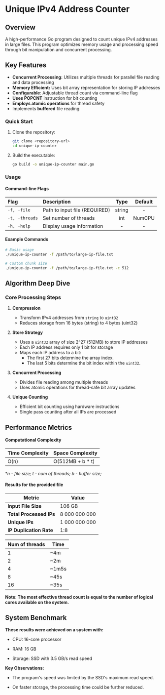 # Unique IPv4 Address Counter

## Overview

A high-performance Go program designed to count unique IPv4 addresses in large files. This program optimizes memory usage and processing speed through bit manipulation and concurrent processing.

## Key Features

- **Concurrent Processing:** Utilizes multiple threads for parallel file reading and data processing 
- **Memory Efficient:** Uses bit array representation for storing IP addresses
- **Configurable**: Adjustable thread count via command-line flag
- **Uses POPCNT** instruction for bit counting
- **Employs atomic operations** for thread safety
- Implements **buffered** file reading

### Quick Start

1. Clone the repository:
   ```bash
   git clone <repository-url>
   cd unique-ip-counter
   ```

2. Build the executable:
   ```bash
   go build -o unique-ip-counter main.go
   ```

### Usage

#### Command-line Flags

| Flag              | Description                     | Type   | Default |
|:------------------|:--------------------------------|:------:|:-------:|
| `-f, -file`       | Path to input file (REQUIRED)   | string |    -    |
| `-t, -threads`    | Set number of threads           |  int   |  NumCPU |
| `-h, -help`       | Display usage information       |   -    |    -    |

#### Example Commands

```bash
# Basic usage
./unique-ip-counter -f /path/to/large-ip-file.txt

# Custom chunk size
./unique-ip-counter -f /path/to/large-ip-file.txt -c 512
```

## Algorithm Deep Dive

### Core Processing Steps

1. **Compression**
   - Transform IPv4 addresses from `string` to `uint32`
   - Reduces storage from 16 bytes (string) to 4 bytes (uint32)

2. **Store Strategy**
   - Uses a ``uint32`` array of size 2^27 (512MB) to store IP addresses
   - Each IP address requires only 1 bit for storage
   - Maps each IP address to a bit:
        - The first 27 bits determine the array index.
        - The last 5 bits determine the bit index within the ``uint32``.

3. **Concurrent Processing**
    - Divides file reading among multiple threads
    - Uses atomic operations for thread-safe bit array updates
     
4. **Unique Counting**
    - Efficient bit counting using hardware instructions
    - Single pass counting after all IPs are processed
   

## Performance Metrics

#### Computational Complexity

| Time Complexity | Space Complexity |
|-----------------|------------------|
| O(n) | O(512MB + b * t) |
\**n - file size; t - num of threads; b - buffer size;*
#### Results for the provided file

| Metric | Value |
|--------|-------|
| **Input File Size** | 106 GB |
| **Total Processed IPs** | 8 000 000 000 |
| **Unique IPs** | 1 000 000 000 |
| **IP Duplication Rate** | 1:8 |

| Num of threads | Time | 
|----------------|------|
| 1               | ~4m |
| 2               | ~2m |
| 4             | ~1m5s |
| 8              | ~45s |
| 16             | ~35s |

 **Note: The most effective thread count is equal to the number of logical cores available on the system.**
 
## System Benchmark

**These results were achieved on a system with:**

- CPU: 16-core processor

- RAM: 16 GB

- Storage: SSD with 3.5 GB/s read speed

**Key Observations:**

- The program's speed was limited by the SSD's maximum read speed.

- On faster storage, the processing time could be further reduced.
